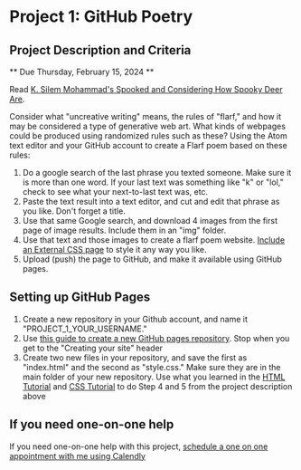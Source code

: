 # Project 1: GitHub Poetry

## Project Description and Criteria
** Due Thursday, February 15, 2024 **

Read [K. Silem Mohammad's Spooked and Considering How Spooky Deer Are](/week_05_week_of_02-08-2021/readings/K-Silem-Mohammad-Spooked-and-Considering-How-Spooky-Deer-Are.pdf).

Consider what "uncreative writing" means, the rules of "flarf," and how it may be considered a type of generative web art. What kinds of webpages could be produced using randomized rules such as these? Using the Atom text editor and your GitHub account to create a Flarf poem based on these rules:

1. Do a google search of the last phrase you texted someone. Make sure it is more than one word. If your last text was something like "k" or "lol," check to see what your next-to-last text was, etc.
2. Paste the text result into a text editor, and cut and edit that phrase as you like. Don't forget a title.
3. Use that same Google search, and download 4 images from the first page of image results. Include them in an "img" folder.
4. Use that text and those images to create a flarf poem website. [Include an External CSS page](https://www.w3schools.com/css/css_howto.asp) to style it any way you like.
5. Upload (push) the page to GitHub, and make it available using GitHub pages.

## Setting up GitHub Pages

1. Create a new repository in your Github account, and name it "PROJECT_1_YOUR_USERNAME."
2. Use [this guide to create a new GitHub pages repository](https://docs.github.com/en/github/working-with-github-pages/creating-a-github-pages-site). Stop when you get to the "Creating your site" header
3. Create two new files in your repository, and save the first as "index.html" and the second as "style.css." Make sure they are in the main folder of your new repository. Use what you learned in the [HTML Tutorial](https://www.w3schools.com/html/default.asp) and [CSS Tutorial](https://www.w3schools.com/css/default.asp) to do Step 4 and 5 from the project description above

## If you need one-on-one help

If you need one-on-one help with this project, [schedule a one on one appointment with me using Calendly](https://calendly.com/tfunk4/office-hours-meeting)
